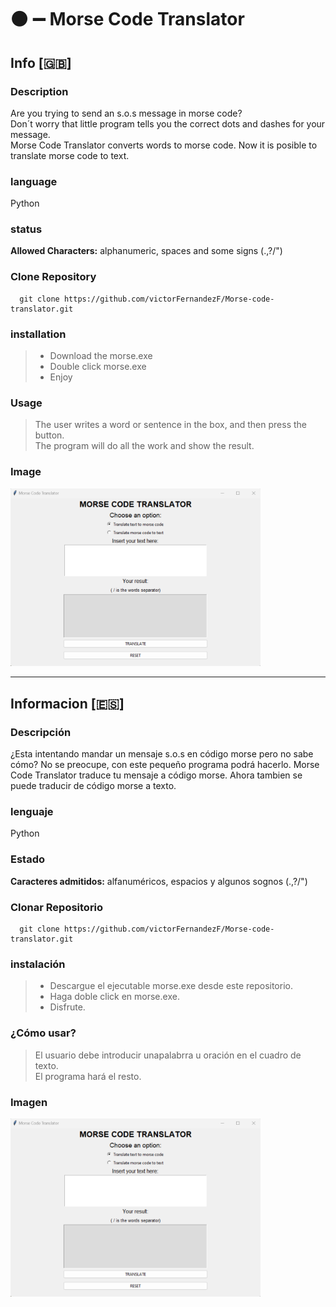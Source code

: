 # :black_circle: :heavy_minus_sign: Morse Code Translator
## Info [:gb:]
### Description
Are you trying to send an s.o.s message in morse code?   
Don´t worry that little program tells you the correct dots and dashes for your message.   
Morse Code Translator converts words to morse code.
Now it is posible to translate morse code to text.

### language
Python

### status
**Allowed Characters:** alphanumeric, spaces and some signs (.,?/")

### Clone Repository
~~~~
  git clone https://github.com/victorFernandezF/Morse-code-translator.git   
~~~~

### installation
> - Download the morse.exe
> - Double click morse.exe
> - Enjoy

### Usage
> The user writes a word or sentence in the box, and then press the button.   
> The program will do all the work and show the result.

### Image

<img src="screenshot.jpg" alt="Morse-code-translator" width="400px"/>


<hr/>

## Informacion [:es:]
### Descripción
¿Esta intentando mandar un mensaje s.o.s en código morse pero no sabe cómo?
No se preocupe, con este pequeño programa podrá hacerlo.
Morse Code Translator traduce tu mensaje a código morse.
Ahora tambien se puede traducir de código morse a texto.

### lenguaje
Python

### Estado
**Caracteres admitidos:** alfanuméricos, espacios y algunos sognos (.,?/")

### Clonar Repositorio
~~~~
  git clone https://github.com/victorFernandezF/Morse-code-translator.git   
~~~~

### instalación
> - Descargue el ejecutable morse.exe desde este repositorio.
> - Haga doble click en morse.exe.
> - Disfrute.

### ¿Cómo usar?
> El usuario debe introducir unapalabrra u oración en el cuadro de texto.   
> El programa hará el resto.

### Imagen

<img src="screenshot.jpg" alt="Morse-code-translator" width="400px"/>
